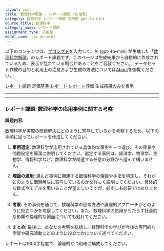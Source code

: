 ```yaml
---
layout: post
title: 数理科学概論 - レポート課題 (応用型)
category: 数理科学 レポート課題 応用型 gpt-4o-mini
course_title: 数理科学
category_name: レポート課題
assignment_type: 応用型
model_name: gpt-4o-mini
---
```


以下のコンテンツは、[プロンプト](http://127.0.0.1:8000/generated/数理科学/gpt-4o-mini/prompt_レポート課題-応用型.md)を入力して、AI (gpt-4o-mini) が生成した「[数理科学概論](/contents/数理科学/)」のレポート課題です。このページは生成結果から自動的に作成されているため、表示が乱れている場合があることをご容赦ください。
データセット作成の目的と利用上の注意および生成の方法については[About](/About)を御覧ください。

[レポート課題](../レポート課題-応用型)
[評価基準](../評価基準-応用型)
[レポート](../レポート-応用型)
[レポート評価](../レポート評価-応用型)
[生成結果のみを表示](http://127.0.0.1:8000/generated/数理科学/gpt-4o-mini/レポート課題-応用型.md)
  

***
***
  
### レポート課題: 数理科学の応用事例に関する考察

**課題内容:**

数理科学が実際の問題解決にどのように寄与しているかを考察するため、以下の手順に従ってレポートを作成してください。

1. **事例選定**: 数理科学が応用されている具体的な事例を一つ選び、その背景や問題設定を簡潔に説明してください。選定する事例は、経済学、物理学、生物学、情報科学など、数理科学が関連する任意の分野から選んで構いません。

2. **理論の適用**: 選んだ事例に関連する数理科学の理論や手法を特定し、それがどのように問題解決に寄与しているのかを詳しく説明してください。具体的な数式やモデルを用いることが望ましいですが、必ずしも必要ではありません。

3. **考察**: その事例を通じて、数理科学の思考方法や論理的アプローチがどのように役立つかを考察してください。また、数理科学の応用がもたらす社会的な影響や倫理的な側面についても触れてください。

4. **まとめ**: 最後に、あなたの考察を総括し、数理科学の学びが今後の専門的な学習や研究活動にどのように役立つかについて述べてください。

レポートは1600字程度で、論理的かつ明確に構成してください。
